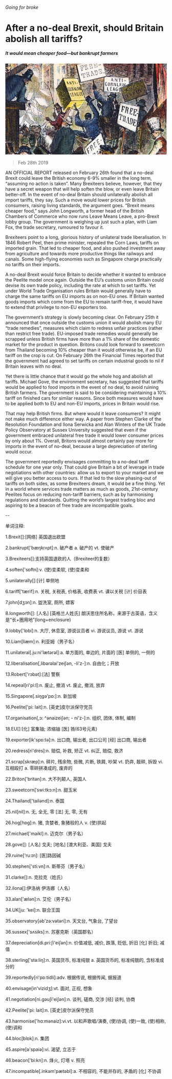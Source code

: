 ###### Going for broke

# After a no-deal Brexit, should Britain abolish all tariffs? 

##### It would mean cheaper food—but bankrupt farmers 

![image](images/20190302_BRP001_0.jpg) 

> Feb 28th 2019 

AN OFFICIAL REPORT released on February 26th found that a no-deal Brexit could leave the British economy 6-9% smaller in the long term, “assuming no action is taken”. Many Brexiteers believe, however, that they have a secret weapon that will help soften the blow, or even leave Britain better-off. In the event of no-deal Britain should unilaterally abolish all import tariffs, they say. Such a move would lower prices for British consumers, raising living standards, the argument goes. “Brexit means cheaper food,” says John Longworth, a former head of the British Chambers of Commerce who now runs Leave Means Leave, a pro-Brexit lobby group. The government is weighing up just such a plan, with Liam Fox, the trade secretary, rumoured to favour it. 

Brexiteers point to a long, glorious history of unilateral trade liberalisation. In 1846 Robert Peel, then prime minister, repealed the Corn Laws, tariffs on imported grain. That led to cheaper food, and also pushed investment away from agriculture and towards more productive things like railways and canals. Some high-flying economies such as Singapore charge practically no tariffs on their imports. 

A no-deal Brexit would force Britain to decide whether it wanted to embrace the Peelite model once again. Outside the EU’s customs union Britain could devise its own trade policy, including the rate at which to set tariffs. Yet under World Trade Organisation rules Britain would generally have to charge the same tariffs on EU imports as on non-EU ones. If Britain wanted goods imports which come from the EU to remain tariff-free, it would have to extend that privilege to non-EU exporters too. 

The government’s strategy is slowly becoming clear. On February 25th it announced that once outside the customs union it would abolish many EU “trade remedies”, measures which claim to redress unfair practices (rather than restrict free trade). EU-imposed trade remedies would generally be scrapped unless British firms have more than a 1% share of the domestic market for the product in question. Britons could look forward to sweetcorn from Thailand becoming 10% cheaper than it would otherwise be, if an EU tariff on the crop is cut. On February 26th the Financial Times reported that the government had agreed to set tariffs on certain industrial goods to nil if Britain leaves with no deal. 

Yet there is little chance that it would go the whole hog and abolish all tariffs. Michael Gove, the environment secretary, has suggested that tariffs would be applied to food imports in the event of no deal, to avoid ruining British farmers. The government is said to be considering maintaining a 10% tariff on finished cars for similar reasons. Since both measures would have to be applied both to EU and non-EU imports, prices in Britain would rise. 

That may help British firms. But where would it leave consumers? It might not make much difference either way. A paper from Stephen Clarke of the Resolution Foundation and Ilona Serwicka and Alan Winters of the UK Trade Policy Observatory at Sussex University suggested that even if the government embraced unilateral free trade it would lower consumer prices by only about 1%. Overall, Britons would almost certainly pay more for imports in the event of no-deal, because a large depreciation of sterling would occur. 

The government reportedly envisages committing to a no-deal tariff schedule for one year only. That could give Britain a bit of leverage in trade negotiations with other countries: allow us to export to your market and we will give you better access to ours. If that led to the slow phasing-out of tariffs on both sides, as some Brexiteers dream, it would be a fine thing. Yet in a world where services trade matters as much as goods, 21st-century Peelites focus on reducing non-tariff barriers, such as by harmonising regulations and standards. Quitting the world’s largest trading bloc and aspiring to be a beacon of free trade are incompatible goals. 

-- 

 单词注释:

1.Brexit[]:[网络] 英国退出欧盟 

2.bankrupt['bæŋkrʌpt]:n. 破产者 a. 破产的 vt. 使破产 

3.Brexiteers[]:支持英国退欧的人（Brexiteer的复数） 

4.soften['sɒftn]:v. (使)变柔软, (使)变柔和 

5.unilaterally[]:[计] 单侧地 

6.tariff['tærif]:n. 关税, 关税表, 价格表, 收费表 vt. 课以关税 [计] 价目表 

7.john[dʒɔn]:n. 盥洗室, 厕所, 嫖客 

8.longworth[]: [人名] [英格兰人姓氏] 朗沃思住所名称，来源于古英语，含义是“长+圈用地”(long+enclosure) 

9.lobby['lɒbi]:n. 大厅, 休息室, 游说议员者 vi. 游说议员, 游说 vt. 游说 

10.Liam[liæm]:n. 利亚姆（男子名） 

11.unilateral[.ju:ni'lætәrәl]:a. 单方面的, 单边的, 片面的 [医] 单侧的, 一侧的 

12.liberalisation[,libərəlai'zeiʃən, -li'z-]:n. 自由化；开放 

13.Robert['rɔbәt]:[法] 警察 

14.repeal[ri'pi:l]:n. 废止, 撤消 vt. 废止, 撤消, 放弃 

15.Singapore[.siŋgә'pɒ:]:n. 新加坡 

16.Peelite['pi: lait]:n. [英史]皮尔派保守党员 

17.organisation[,ɔ: ^әnaizeiʃən; - ni'z-]:n. 组织, 团体, 体制, 编制 

18.EU[]:[化] 富集铀; 浓缩铀 [医] 铕(63号元素) 

19.exporter[ik'spɒ:tә]:n. 出口商, 输出者, 出口公司 [经] 出口商, 输出者 

20.redress[ri'dres]:n. 赔偿, 补救, 矫正 vt. 纠正, 赔偿, 救济 

21.scrap[skræp]:n. 碎片, 残余物, 些微, 片断, 铁屑, 吵架 vt. 扔弃, 敲碎, 拆毁 vi. 互相殴打 a. 零碎拼凑成的, 废弃的 

22.Briton['britәn]:n. 大不列颠人, 英国人 

23.sweetcorn[ˈswi:tkɔ:n]:n. 甜玉米 

24.Thailand['tailәnd]:n. 泰国 

25.nil[nil]:n. 无, 全无, 零 [法] 无, 零, 无有 

26.hog[hɒg]:n. 猪, 贪婪者, 象猪般的人 v. (使)拱起 

27.michael['maikl]:n. 迈克尔（男子名） 

28.gove[]: [人名] 戈夫; [地名] [澳大利亚、美国] 戈夫 

29.ruine['ru:ɪn]: [医]路因碱 

30.stephen['sti:vn]:n. 斯蒂芬（男子名） 

31.clarke[]:n. 克拉克（姓氏） 

32.ilona[]:伊洛纳 伊洛娜（人名） 

33.alan['ælәn]:n. 艾伦（男子名） 

34.UK[ju: 'kei]:n. 联合王国 

35.observatory[әb'zә:vәtәri]:n. 天文台, 气象台, 了望台 

36.sussex['sʌsiks]:n. 苏塞克斯（英国郡名） 

37.depreciation[di.pri:ʃi'eiʃәn]:n. 价值减低, 减价, 跌落, 贬低, 折旧 [化] 折旧; 减值 

38.sterling['stә:liŋ]:n. 英国货币, 标准纯银 a. 英国货币的, 标准纯银的, 含标准成分的 

39.reportedly[ri'pɒ:tidli]:adv. 根据传说, 根据传闻, 据报道 

40.envisage[in'vizidʒ]:vt. 面对, 正视, 想象 

41.negotiation[ni.gәuʃi'eiʃәn]:n. 谈判, 磋商, 交涉 [经] 谈判, 协商 

42.Peelite['pi: lait]:n. [英史]皮尔派保守党员 

43.harmonise['hɑ:mәnaiz]:vi.vt. 以和声歌唱/演奏, (使)协调, (使)一致, (使)相称, (使)调和 

44.bloc[blɒk]:n. 集团 

45.aspire[ә'spaiә]:vi. 渴望, 立志于 

46.beacon['bi:kn]:n. 烽火, 灯塔 v. 照亮 

47.incompatible[.inkәm'pætәbl]:a. 不相容的, 不能并存的, 矛盾的 [化] 不协调 

